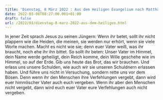 ```yaml
---
title: 'Dienstag, 8 März 2022 : Aus dem Heiligen Evangelium nach Matthäus - Mt 6,7-15.'
date: 2022-03-08T08:27:00.001+01:00
draft: false
url: /2022/03/dienstag-8-marz-2022-aus-dem-heiligen.html
---
```


In jener Zeit sprach Jesus zu seinen Jüngern: Wenn ihr betet, sollt ihr nicht plappern wie die Heiden, die meinen, sie werden nur erhört, wenn sie viele Worte machen. Macht es nicht wie sie; denn euer Vater weiß, was ihr braucht, noch ehe ihr ihn bittet. So sollt ihr beten: Unser Vater im Himmel, dein Name werde geheiligt, dein Reich komme, dein Wille geschehe wie im Himmel, so auf der Erde. Gib uns heute das Brot, das wir brauchen. Und erlass uns unsere Schulden, wie auch wir sie unseren Schuldnern erlassen haben. Und führe uns nicht in Versuchung, sondern rette uns vor dem Bösen. Denn wenn ihr den Menschen ihre Verfehlungen vergebt, dann wird euer himmlischer Vater auch euch vergeben. Wenn ihr aber den Menschen nicht vergebt, dann wird euch euer Vater eure Verfehlungen auch nicht vergeben.